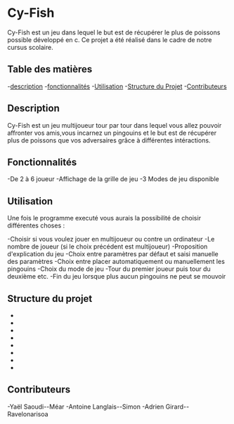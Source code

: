 # Cy-Fish

Cy-Fish est un jeu dans lequel le but est de récupérer le plus de poissons possible développé en c. Ce projet a été réalisé dans le cadre de notre cursus scolaire.

 

## Table des matières

 
-[description](#description)
-[fonctionnalités](#fonctionnalités)
-[Utilisation](#utilisation)
-[Structure du Projet](#structure-du-projet)
-[Contributeurs](#contributeurs)


## Description


Cy-Fish est un jeu multijoueur tour par tour dans lequel vous allez pouvoir affronter vos amis,vous incarnez un pingouins et le but est de récupérer plus de poissons que vos adversaires grâce à différentes intéractions.


## Fonctionnalités


-De 2 à 6 joueur
-Affichage de la grille de jeu
-3 Modes de jeu disponible


## Utilisation


Une fois le programme executé vous aurais la possibilité de choisir différentes choses :

-Choisir si vous voulez jouer en multijoueur ou contre un ordinateur
-Le nombre de joueur (si le choix précédent est multijoueur)
-Proposition d'explication du jeu
-Choix entre paramètres par défaut et saisi manuelle des paramètres
-Choix entre placer automatiquement ou manuellement les pingouins
-Choix du mode de jeu
-Tour du premier joueur puis tour du deuxième etc.
-Fin du jeu lorsque plus aucun pingouins ne peut se mouvoir



## Structure du projet


-
-
-
-
-
-
-
-


## Contributeurs


-Yaël Saoudi--Méar
-Antoine Langlais--Simon
-Adrien Girard--Ravelonarisoa
